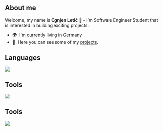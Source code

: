 About me
--------------------------

Welcome, my name is **Ognjen Letić** 👋 - I'm Software Engineer Student that is interested in building exciting projects.

*   🌍  I'm currently living in Germany
*   📂  Here you can see some of my <a target="_blank" rel="noreferrer" href='https://github.com/Vuk77?tab=repositories'>projects</a>.

Languages
--------------------------

<p align="left">
  <a href="https://skillicons.dev/">
    <img src="https://skillicons.dev/icons?i=cs,js,css,html,github,linux" />
  </a>
</p>

Tools
--------------------------

<p align="left">
  <a href="https://skillicons.dev/">
    <img src="https://skillicons.dev/icons?i=github" />
  </a>
</p>

Tools
--------------------------

<p align="left">
  <a href="https://skillicons.dev/">
    <img src="https://skillicons.dev/icons?i=windows,linux" />
  </a>
</p>
